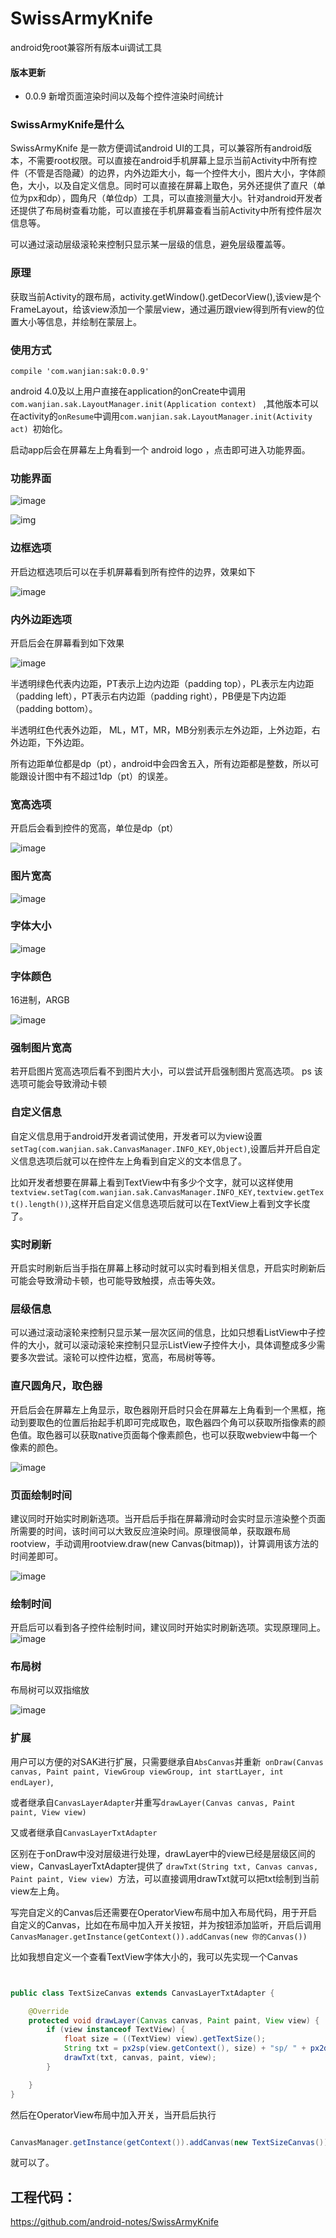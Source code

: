 # SwissArmyKnife
android免root兼容所有版本ui调试工具

#### 版本更新

* 0.0.9 新增页面渲染时间以及每个控件渲染时间统计


### SwissArmyKnife是什么
   
SwissArmyKnife 是一款方便调试android UI的工具，可以兼容所有android版本，不需要root权限。可以直接在android手机屏幕上显示当前Activity中所有控件（不管是否隐藏）的边界，内外边距大小，每一个控件大小，图片大小，字体颜色，大小，以及自定义信息。同时可以直接在屏幕上取色，另外还提供了直尺（单位为px和dp），圆角尺（单位dp）工具，可以直接测量大小。针对android开发者还提供了布局树查看功能，可以直接在手机屏幕查看当前Activity中所有控件层次信息等。

可以通过滚动层级滚轮来控制只显示某一层级的信息，避免层级覆盖等。

### 原理
获取当前Activity的跟布局，activity.getWindow().getDecorView(),该view是个FrameLayout，给该view添加一个蒙层view，通过遍历跟view得到所有view的位置大小等信息，并绘制在蒙层上。
<!-- more -->

### 使用方式


`compile 'com.wanjian:sak:0.0.9'`

android 4.0及以上用户直接在application的onCreate中调用 `com.wanjian.sak.LayoutManager.init(Application context) ` ,其他版本可以在activity的`onResume`中调用`com.wanjian.sak.LayoutManager.init(Activity act) `初始化。

启动app后会在屏幕左上角看到一个 android logo ，点击即可进入功能界面。



### 功能界面

![image](https://github.com/android-notes/blogimg/blob/master/%E8%AE%BE%E7%BD%AE%E7%95%8C%E9%9D%A21.jpg?raw=true)

![img](https://raw.githubusercontent.com/android-notes/blogimg/master/%E8%AE%BE%E7%BD%AE%E7%95%8C%E9%9D%A22.jpg)


### 边框选项

开启边框选项后可以在手机屏幕看到所有控件的边界，效果如下

![image](https://raw.githubusercontent.com/android-notes/blogimg/master/%E8%BE%B9%E6%A1%86.jpg)



### 内外边距选项

开启后会在屏幕看到如下效果

![image](https://raw.githubusercontent.com/android-notes/blogimg/master/%E8%BE%B9%E6%A1%86%E5%8F%8A%E5%86%85%E5%A4%96%E8%BE%B9%E8%B7%9D%E5%A4%A7%E5%B0%8F.jpg)

半透明绿色代表内边距，PT表示上边内边距（padding top），PL表示左内边距（padding left），PT表示右内边距（padding right），PB便是下内边距（padding bottom）。

半透明红色代表外边距， ML，MT，MR，MB分别表示左外边距，上外边距，右外边距，下外边距。

所有边距单位都是dp（pt），android中会四舍五入，所有边距都是整数，所以可能跟设计图中有不超过1dp（pt）的误差。


### 宽高选项

开启后会看到控件的宽高，单位是dp（pt）

![image](https://raw.githubusercontent.com/android-notes/blogimg/master/%E6%8E%A7%E4%BB%B6%E5%A4%A7%E5%B0%8F.jpg)

### 图片宽高

![image](https://github.com/android-notes/blogimg/blob/master/%E5%9B%BE%E7%89%87%E5%A4%A7%E5%B0%8F.jpg?raw=true)


### 字体大小

![image](https://raw.githubusercontent.com/android-notes/blogimg/master/%E5%AD%97%E4%BD%93%E5%A4%A7%E5%B0%8F.jpg)

### 字体颜色

16进制，ARGB

![image](https://raw.githubusercontent.com/android-notes/blogimg/master/%E5%AD%97%E4%BD%93%E9%A2%9C%E8%89%B2.jpg)

### 强制图片宽高

若开启图片宽高选项后看不到图片大小，可以尝试开启强制图片宽高选项。  ps 该选项可能会导致滑动卡顿

### 自定义信息

自定义信息用于android开发者调试使用，开发者可以为view设置`setTag(com.wanjian.sak.CanvasManager.INFO_KEY,Object)`,设置后并开启自定义信息选项后就可以在控件左上角看到自定义的文本信息了。

比如开发者想要在屏幕上看到TextView中有多少个文字，就可以这样使用`textview.setTag(com.wanjian.sak.CanvasManager.INFO_KEY,textview.getText().length())`,这样开启自定义信息选项后就可以在TextView上看到文字长度了。

### 实时刷新

开启实时刷新后当手指在屏幕上移动时就可以实时看到相关信息，开启实时刷新后可能会导致滑动卡顿，也可能导致触摸，点击等失效。


### 层级信息

可以通过滚动滚轮来控制只显示某一层次区间的信息，比如只想看ListView中子控件的大小，就可以滚动滚轮来控制只显示ListView子控件大小，具体调整成多少需要多次尝试。滚轮可以控件边框，宽高，布局树等等。


### 直尺圆角尺，取色器

开启后会在屏幕左上角显示，取色器刚开启时只会在屏幕左上角看到一个黑框，拖动到要取色的位置后抬起手机即可完成取色，取色器四个角可以获取所指像素的颜色值。取色器可以获取native页面每个像素颜色，也可以获取webview中每一个像素的颜色。

![image](https://raw.githubusercontent.com/android-notes/blogimg/master/%E5%88%BB%E5%BA%A6%E5%B0%BA%E5%8F%8A%E5%8F%96%E8%89%B2%E5%99%A8.jpg)


### 页面绘制时间

建议同时开始实时刷新选项。当开启后手指在屏幕滑动时会实时显示渲染整个页面所需要的时间，该时间可以大致反应渲染时间。原理很简单，获取跟布局rootview，手动调用rootview.draw(new Canvas(bitmap))，计算调用该方法的时间差即可。

![image](https://raw.githubusercontent.com/android-notes/blogimg/master/sak%E9%A1%B5%E9%9D%A2%E7%BB%98%E5%88%B6%E6%97%B6%E9%97%B4.jpg)


### 绘制时间

开启后可以看到各子控件绘制时间，建议同时开始实时刷新选项。实现原理同上。
![image](https://raw.githubusercontent.com/android-notes/blogimg/master/sakview%E7%BB%98%E5%88%B6%E6%97%B6%E9%97%B4.jpg)

### 布局树
 
 布局树可以双指缩放
 
![image](https://github.com/android-notes/blogimg/blob/master/%E5%B8%83%E5%B1%80%E6%A0%91.jpg?raw=true)



### 扩展

用户可以方便的对SAK进行扩展，只需要继承自`AbsCanvas`并重新` onDraw(Canvas canvas, Paint paint, ViewGroup viewGroup, int startLayer, int endLayer)`,

或者继承自`CanvasLayerAdapter`并重写`drawLayer(Canvas canvas, Paint paint, View view)`

又或者继承自`CanvasLayerTxtAdapter`

区别在于onDraw中没对层级进行处理，drawLayer中的view已经是层级区间的view，CanvasLayerTxtAdapter提供了
`drawTxt(String txt, Canvas canvas, Paint paint, View view) `方法，可以直接调用drawTxt就可以把txt绘制到当前view左上角。


写完自定义的Canvas后还需要在OperatorView布局中加入布局代码，用于开启自定义的Canvas，比如在布局中加入开关按钮，并为按钮添加监听，开启后调用
`CanvasManager.getInstance(getContext()).addCanvas(new 你的Canvas())`

比如我想自定义一个查看TextView字体大小的，我可以先实现一个Canvas

```java


public class TextSizeCanvas extends CanvasLayerTxtAdapter {

    @Override
    protected void drawLayer(Canvas canvas, Paint paint, View view) {
        if (view instanceof TextView) {
            float size = ((TextView) view).getTextSize();
            String txt = px2sp(view.getContext(), size) + "sp/ " + px2dp(view.getContext(), size) + "dp";
            drawTxt(txt, canvas, paint, view);
        }

    }
}


```

然后在OperatorView布局中加入开关，当开启后执行

```java

CanvasManager.getInstance(getContext()).addCanvas(new TextSizeCanvas());

```

就可以了。



## 工程代码：
https://github.com/android-notes/SwissArmyKnife        



 


